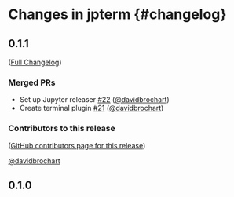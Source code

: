 # Changes in jpterm {#changelog}

<!-- <START NEW CHANGELOG ENTRY> -->

## 0.1.1

([Full Changelog](https://github.com/davidbrochart/jpterm/compare/0.1.0...9f1dfdd7034b81ed74aa6e996f2337144cfaa009))

### Merged PRs

- Set up Jupyter releaser [#22](https://github.com/davidbrochart/jpterm/pull/22) ([@davidbrochart](https://github.com/davidbrochart))
- Create terminal plugin [#21](https://github.com/davidbrochart/jpterm/pull/21) ([@davidbrochart](https://github.com/davidbrochart))

### Contributors to this release

([GitHub contributors page for this release](https://github.com/davidbrochart/jpterm/graphs/contributors?from=2022-12-25&to=2022-12-26&type=c))

[@davidbrochart](https://github.com/search?q=repo%3Adavidbrochart%2Fjpterm+involves%3Adavidbrochart+updated%3A2022-12-25..2022-12-26&type=Issues)

<!-- <END NEW CHANGELOG ENTRY> -->

## 0.1.0
